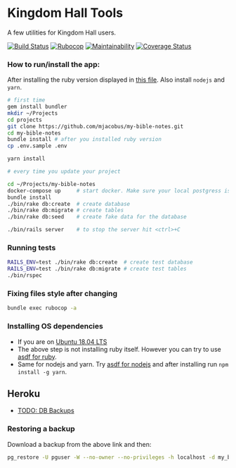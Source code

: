 # Kingdom Hall Tools

A few utilities for Kingdom Hall users.

[![Build Status](https://github.com/mjacobus/my-bible-notes/actions/workflows/rails-unit-tests.yml/badge.svg)](https://github.com/mjacobus/my-bible-notes/actions/workflows/rails-unit-tests.yml?query=branch%3Amaster)
[![Rubocop](https://github.com/mjacobus/my-bible-notes/actions/workflows/rubocop.yml/badge.svg)](https://github.com/mjacobus/my-bible-notes/actions/workflows/rubocop.yml?query=branch%3Amaster)
[![Maintainability](https://api.codeclimate.com/v1/badges/65fad0b0ff0bed478231/maintainability)](https://codeclimate.com/github/mjacobus/my-bible-notes/maintainability)
[![Coverage Status](https://coveralls.io/repos/github/mjacobus/my-bible-notes/badge.svg?branch=master)](https://coveralls.io/github/mjacobus/my-bible-notes?branch=master)

### How to run/install the app:

After installing the ruby version displayed in [this file](https://github.com/mjacobus/my-bible-notes/blob/master/.ruby-version).
Also install `nodejs` and `yarn`.

```bash
# first time
gem install bundler
mkdir ~/Projects
cd projects
git clone https://github.com/mjacobus/my-bible-notes.git
cd my-bible-notes
bundle install # after you installed ruby version
cp .env.sample .env

yarn install

# every time you update your project

cd ~/Projects/my-bible-notes
docker-compose up     # start docker. Make sure your local postgress is not running
bundle install
./bin/rake db:create  # create database
./bin/rake db:migrate # create tables
./bin/rake db:seed    # create fake data for the database

./bin/rails server    # to stop the server hit <ctrl>+C
```

### Running tests

```bash
RAILS_ENV=test ./bin/rake db:create  # create test database
RAILS_ENV=test ./bin/rake db:migrate # create test tables
./bin/rspec
```

### Fixing files style after changing

```bash
bundle exec rubocop -a
```

### Installing OS dependencies

- If you are on [Ubuntu 18.04 LTS](https://github.com/mjacobus/installers/tree/master/ubuntu/18.04)
- The above step is not installing ruby itself. However you can try to use [asdf for ruby](https://github.com/asdf-vm/asdf-ruby).
- Same for nodejs and yarn. Try [asdf for nodejs](https://github.com/asdf-vm/asdf-nodejs) and after installing run `npm install -g yarn`.

## Heroku

- [TODO: DB Backups](https://data.heroku.com/datastores/TODO-CHANGE#durability)

### Restoring a backup

Download a backup from the above link and then:

```bash
pg_restore -U pguser -W --no-owner --no-privileges -h localhost -d my_bible_notes_development -1 tmp/bkp/my_bible_notes-backup-21-01-14
```
